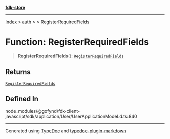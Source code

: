 [**fdk-store**](../../../README.md)
***

[Index](../../../API.md) > [auth](../../README.md) > [<internal>](../README.md) > RegisterRequiredFields

# Function: RegisterRequiredFields

> **RegisterRequiredFields**(): [`RegisterRequiredFields`](../type-aliases/type-alias.RegisterRequiredFields.md)

## Returns

[`RegisterRequiredFields`](../type-aliases/type-alias.RegisterRequiredFields.md)

## Defined In

node\_modules/@gofynd/fdk-client-javascript/sdk/application/User/UserApplicationModel.d.ts:840

***
Generated using [TypeDoc](https://typedoc.org/) and [typedoc-plugin-markdown](https://www.npmjs.com/package/typedoc-plugin-markdown)
